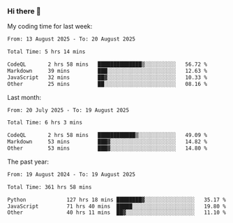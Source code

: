 ### Hi there 👋

My coding time for last week:

<!--START_SECTION:week-->

```txt
From: 13 August 2025 - To: 20 August 2025

Total Time: 5 hrs 14 mins

CodeQL       2 hrs 58 mins   ██████████████▒░░░░░░░░░░   56.72 %
Markdown     39 mins         ███░░░░░░░░░░░░░░░░░░░░░░   12.63 %
JavaScript   32 mins         ██▓░░░░░░░░░░░░░░░░░░░░░░   10.33 %
Other        25 mins         ██░░░░░░░░░░░░░░░░░░░░░░░   08.16 %
```

<!--END_SECTION:week-->

Last month:

<!--START_SECTION:month-->

```txt
From: 20 July 2025 - To: 19 August 2025

Total Time: 6 hrs 3 mins

CodeQL       2 hrs 58 mins   ████████████▒░░░░░░░░░░░░   49.09 %
Markdown     53 mins         ███▓░░░░░░░░░░░░░░░░░░░░░   14.82 %
Other        53 mins         ███▓░░░░░░░░░░░░░░░░░░░░░   14.80 %
```

<!--END_SECTION:month-->

The past year:

<!--START_SECTION:year-->

```txt
From: 19 August 2024 - To: 19 August 2025

Total Time: 361 hrs 58 mins

Python             127 hrs 18 mins ████████▓░░░░░░░░░░░░░░░░   35.17 %
JavaScript         71 hrs 40 mins  █████░░░░░░░░░░░░░░░░░░░░   19.80 %
Other              40 hrs 11 mins  ██▓░░░░░░░░░░░░░░░░░░░░░░   11.10 %
```

<!--END_SECTION:year-->
